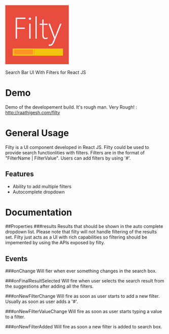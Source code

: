 <img src="https://raw.githubusercontent.com/Raathigesh/Filty/master/wiki/Filty%20Logo.fw.png" width="200">

Search Bar UI With Filters for React JS

# Demo
Demo of the developement build. It's rough man. Very Rough! : http://raathigesh.com/filty

# General Usage
Filty is a UI component developed in React JS. Filty could be used to provide search functionlities with filters. Filters are in the format of "FilterName | FilterValue". Users can add filters by using '#'.

## Features
- Ability to add multiple filters
- Autocomplete dropdown

# Documentation 
##Properties
###results
Results that should be shown in the auto complete dropdown list. Please note that filty will not handle filtering of the results set. Filty just acts as a UI with rich capabilities so filtering should be impemented by using the APIs exposed by filty.

## Events
###onChange
Will fier when ever something changes in the search box.

###onFinalResultSelected
Will fire when user selects the search result from the suggestions after adding all the filters.

###onNewFilterChange
Will fire as soon as user starts to add a new filter. Usually as soon as user adds a '#'.

###onNewFilterValueChange
Will fire as soon as user starts typing a value to a filter.

###onNewFilterAdded
Will fire as soon a new filter is added to search box.

